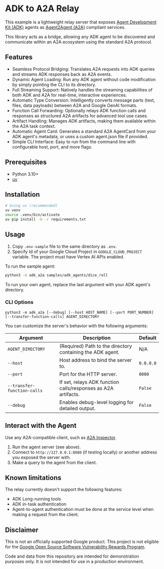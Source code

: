 # ADK to A2A Relay

This example is a lightweight relay server that exposes [Agent Development Kit (ADK)](https://google.github.io/adk-docs/) agents as
[Agent2Agent (A2A)](https://a2aproject.github.io/A2A) compliant services.

This library acts as a bridge, allowing any ADK agent to be discovered and communicate within an A2A ecosystem using the standard A2A protocol.

## Features

- Seamless Protocol Bridging: Translates A2A requests into ADK queries and streams ADK responses back as A2A events.
- Dynamic Agent Loading: Run any ADK agent without code modification by simply pointing the CLI to its directory.
- Full Streaming Support: Natively handles the streaming capabilities of both ADK and A2A for real-time, interactive experiences.
- Automatic Type Conversion: Intelligently converts message parts (text, files, data payloads) between A2A and Google GenAI formats.
- Function Call Forwarding: Optionally relays ADK function calls and responses as structured A2A artifacts for advanced tool use cases.
- Artifact Handling: Manages ADK artifacts, making them available within the A2A task context.
- Automatic Agent Card: Generates a standard A2A AgentCard from your ADK agent's metadata, or uses a custom agent.json file if provided.
- Simple CLI Interface: Easy to run from the command line with configurable host, port, and more flags.

## Prerequisites

- Python 3.10+
- [uv](https://github.com/astral-sh/uv)

## Installation

```bash
# Using uv (recommended)
uv venv
source .venv/bin/activate
uv pip install -U -r requirements.txt
```

## Usage

1. Copy `.env-sample` file to the same directory as `.env`.
2. Specify Id of your Google Cloud Project in `GOOGLE_CLOUD_PROJECT` variable.
The project must have Vertex AI APIs enabled.

To run the sample agent:

```bash
python3 -m adk_a2a samples/adk_agents/dice_roll
```

To run your own agent, replace the last argument with your ADK agent's directory.

### CLI Options

`python3 -m adk_a2a [--debug] [--host HOST_NAME] [--port PORT_NUMBER] [--transfer-function-calls] AGENT_DIRECTORY`

You can customize the server's behavior with the following arguments:

| Argument                    | Description                                                              | Default     |
| --------------------------- | ------------------------------------------------------------------------ | ----------- |
| `AGENT_DIRECTORY`           | (Required) Path to the directory containing the ADK agent.               | N/A      |
| `--host`                    | Host address to bind the server to.                                      | `0.0.0.0`   |
| `--port`                    | Port for the HTTP server.                                                | `8080`      |
| `--transfer-function-calls` | If set, relays ADK function calls/responses as A2A artifacts.            | `False`     |
| `--debug`                   | Enables debug-level logging for detailed output.                         | `False`     |

## Interact with the Agent

Use any A2A-compatible client, such as [A2A Inspector](https://github.com/a2aproject/a2a-inspector).

1. Run the agent server (see above).
2. Connect to `http://127.0.0.1:8080` (if testing locally) or another address you exposed the server with.
3. Make a query to the agent from the client.

## Known limitations

The relay currently doesn't support the following features:

- ADK Long-running tools
- ADK in-task authentication
- Agent-to-agent authentication must be done at the service level when making a request from the client.

## Disclaimer

This is not an officially supported Google product. This project is not eligible for the [Google Open Source Software Vulnerability Rewards Program](https://bughunters.google.com/open-source-security).

Code and data from this repository are intended for demonstration purposes only. It is not intended for use in a production environment.
